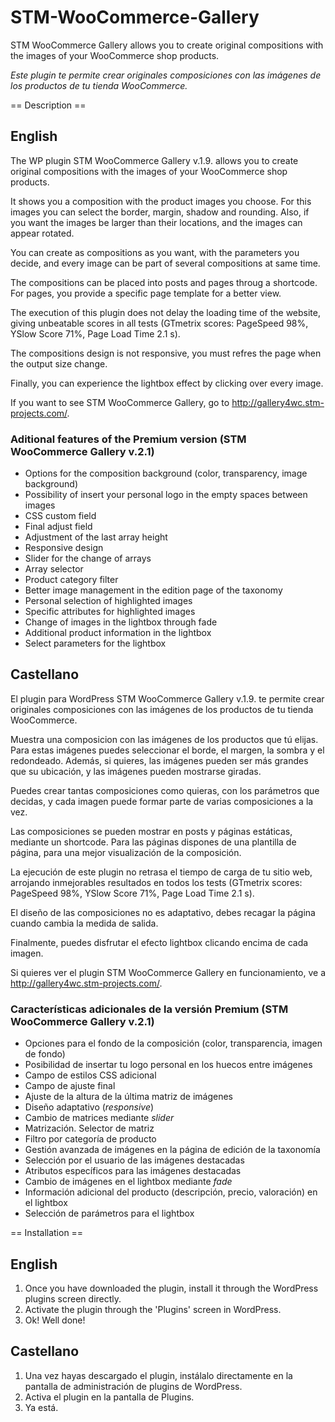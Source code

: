 # STM-WooCommerce-Gallery #
STM WooCommerce Gallery allows you to create original compositions with the images of your WooCommerce shop products.

*Este plugin te permite crear originales composiciones con las imágenes de los productos de tu tienda WooCommerce.*
 
== Description ==

## English ##
 
The WP plugin STM WooCommerce Gallery v.1.9. allows you to create original compositions with the images of your WooCommerce shop products.
 
It shows you a composition with the product images you choose. For this images you can select the border, margin, shadow and rounding. Also, if you want the images be larger than their locations, and the images can appear rotated.

You can create as compositions as you want, with the parameters you decide, and every image can be part of several compositions at same time.

The compositions can be placed into posts and pages throug a shortcode. For pages, you provide a specific page template for a better view.

The execution of this plugin does not delay the loading time of the website, giving unbeatable scores in all tests (GTmetrix scores: PageSpeed 98%, YSlow Score 71%, Page Load Time 2.1 s).
 
The compositions design is not responsive, you must refres the page when the output size change.

Finally, you can experience the lightbox effect by clicking over every image.

If you want to see STM WooCommerce Gallery, go to http://gallery4wc.stm-projects.com/.

### Aditional features of the Premium version (STM WooCommerce Gallery v.2.1) ###

*	Options for the composition background (color, transparency, image background)
*	Possibility of insert your personal logo in the empty spaces between images
*	CSS custom field
*	Final adjust field
*	Adjustment of the last array height
*	Responsive design
*	Slider for the change of arrays
*	Array selector
*	Product category filter
*	Better image management in the edition page of the taxonomy
*	Personal selection of highlighted images
*	Specific attributes for highlighted images
*	Change of images in the lightbox through fade
*	Additional product information in the lightbox
*	Select parameters for the lightbox


## Castellano ##

El plugin para WordPress STM WooCommerce Gallery v.1.9. te permite crear originales composiciones con las imágenes de los productos de tu tienda WooCommerce.
 
Muestra una composicion con las imágenes de los productos que tú elijas. Para estas imágenes puedes seleccionar el borde, el margen, la sombra y el redondeado. Además, si quieres, las imágenes pueden ser más grandes que su  ubicación, y las imágenes pueden mostrarse giradas.

Puedes crear tantas composiciones como quieras, con los parámetros que decidas, y cada imagen puede formar parte de varias composiciones a la vez.

Las composiciones se pueden mostrar en posts y páginas estáticas, mediante un shortcode. Para las páginas dispones de una plantilla de página, para una mejor visualización de la composición.

La ejecución de este plugin no retrasa el tiempo de carga de tu sitio web, arrojando inmejorables resultados en todos los tests (GTmetrix scores: PageSpeed 98%, YSlow Score 71%, Page Load Time 2.1 s).
 
El diseño de las composiciones no es adaptativo, debes recagar la página cuando cambia la medida de salida.

Finalmente, puedes disfrutar el efecto lightbox clicando encima de cada imagen.

Si quieres ver el plugin STM WooCommerce Gallery en funcionamiento, ve a http://gallery4wc.stm-projects.com/.

### Características adicionales de la versión Premium (STM WooCommerce Gallery v.2.1) ###

*	Opciones para el fondo de la composición (color, transparencia, imagen de fondo)
*	Posibilidad de insertar tu logo personal en los huecos entre imágenes
*	Campo de estilos CSS adicional
*	Campo de ajuste final
*	Ajuste de la altura de la última matriz de imágenes
*	Diseño adaptativo (*responsive*)
*	Cambio de matrices mediante *slider*
*	Matrización. Selector de matriz
*	Filtro por categoría de producto
*	Gestión avanzada de imágenes en la página de edición de la taxonomía
*	Selección por el usuario de las imágenes destacadas
*	Atributos específicos para las imágenes destacadas
*	Cambio de imágenes en el lightbox mediante *fade*
*	Información adicional del producto (descripción, precio, valoración) en el lightbox
*	Selección de parámetros para el lightbox


== Installation ==
## English  
1. Once you have downloaded the plugin, install it through the WordPress plugins screen directly.
2. Activate the plugin through the 'Plugins' screen in WordPress.
3. Ok! Well done!

## Castellano ##
1. Una vez hayas descargado el plugin, instálalo directamente en la pantalla de administración de plugins de WordPress.
2. Activa el plugin en la pantalla de Plugins.
3. Ya está.


